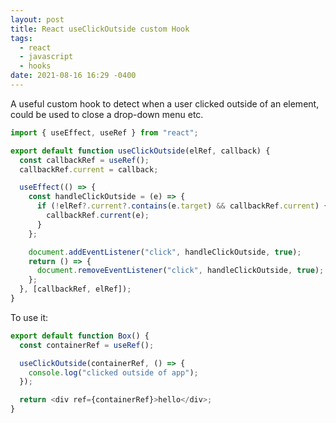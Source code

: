 ```yaml
---
layout: post
title: React useClickOutside custom Hook
tags:
  - react
  - javascript
  - hooks
date: 2021-08-16 16:29 -0400
---
```

A useful custom hook to detect when a user clicked outside of an element, could be used to close a drop-down menu etc.

```javascript
import { useEffect, useRef } from "react";

export default function useClickOutside(elRef, callback) {
  const callbackRef = useRef();
  callbackRef.current = callback;

  useEffect(() => {
    const handleClickOutside = (e) => {
      if (!elRef?.current?.contains(e.target) && callbackRef.current) {
        callbackRef.current(e);
      }
    };

    document.addEventListener("click", handleClickOutside, true);
    return () => {
      document.removeEventListener("click", handleClickOutside, true);
    };
  }, [callbackRef, elRef]);
}
```

To use it:

```javascript
export default function Box() {
  const containerRef = useRef();

  useClickOutside(containerRef, () => {
    console.log("clicked outside of app");
  });

  return <div ref={containerRef}>hello</div>;
}
```
